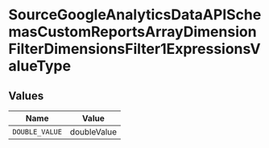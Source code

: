 # SourceGoogleAnalyticsDataAPISchemasCustomReportsArrayDimensionFilterDimensionsFilter1ExpressionsValueType


## Values

| Name           | Value          |
| -------------- | -------------- |
| `DOUBLE_VALUE` | doubleValue    |